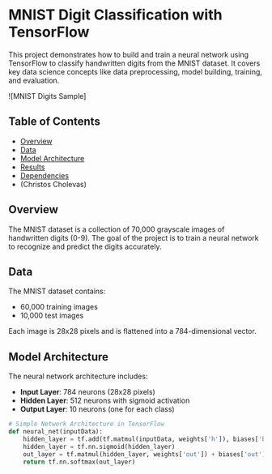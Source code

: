 # MNIST Digit Classification with TensorFlow

This project demonstrates how to build and train a neural network using TensorFlow to classify handwritten digits from the MNIST dataset. It covers key data science concepts like data preprocessing, model building, training, and evaluation.

![MNIST Digits Sample]

## Table of Contents

- [Overview](#overview)
- [Data](#data)
- [Model Architecture](#model-architecture)
- [Results](#results)
- [Dependencies](#dependencies)
- (Christos Cholevas)

## Overview
The MNIST dataset is a collection of 70,000 grayscale images of handwritten digits (0-9). The goal of the project is to train a neural network to recognize and predict the digits accurately.

## Data
The MNIST dataset contains:
- 60,000 training images
- 10,000 test images

Each image is 28x28 pixels and is flattened into a 784-dimensional vector.

## Model Architecture
The neural network architecture includes:
- **Input Layer**: 784 neurons (28x28 pixels)
- **Hidden Layer**: 512 neurons with sigmoid activation
- **Output Layer**: 10 neurons (one for each class)

```python
# Simple Network Architecture in TensorFlow
def neural_net(inputData):
    hidden_layer = tf.add(tf.matmul(inputData, weights['h']), biases['b'])
    hidden_layer = tf.nn.sigmoid(hidden_layer)
    out_layer = tf.matmul(hidden_layer, weights['out']) + biases['out']
    return tf.nn.softmax(out_layer)

